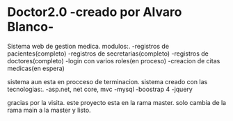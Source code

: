 # Doctor2.0  -creado por Alvaro Blanco-
Sistema web de gestion medica.
modulos:.
        -registros de pacientes(completo)
        -registros de secretarias(completo)
        -registros de doctores(completo)
        -login con varios roles(en proceso)
        -creacion de citas medicas(en espera)

sistema aun esta en procceso de terminacion.
sistema creado con las tecnologias:. 
        -asp.net, net core, mvc
        -mysql
        -boostrap 4
        -jquery

gracias por la visita. este proyecto esta en la rama master. solo cambia de la rama main a la master y listo.


